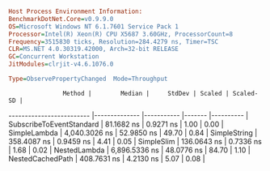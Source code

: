 ```ini

Host Process Environment Information:
BenchmarkDotNet.Core=v0.9.9.0
OS=Microsoft Windows NT 6.1.7601 Service Pack 1
Processor=Intel(R) Xeon(R) CPU X5687 3.60GHz, ProcessorCount=8
Frequency=3515830 ticks, Resolution=284.4279 ns, Timer=TSC
CLR=MS.NET 4.0.30319.42000, Arch=32-bit RELEASE
GC=Concurrent Workstation
JitModules=clrjit-v4.6.1076.0

Type=ObservePropertyChanged  Mode=Throughput  

```
                   Method |        Median |     StdDev | Scaled | Scaled-SD |
------------------------- |-------------- |----------- |------- |---------- |
 SubscribeToEventStandard |    81.1682 ns |  0.9271 ns |   1.00 |      0.00 |
             SimpleLambda | 4,040.3026 ns | 52.9850 ns |  49.70 |      0.84 |
             SimpleString |   358.4087 ns |  0.9459 ns |   4.41 |      0.05 |
               SimpleSlim |   136.0643 ns |  0.7336 ns |   1.68 |      0.02 |
             NestedLambda | 6,896.5336 ns | 48.0776 ns |  84.70 |      1.10 |
         NestedCachedPath |   408.7631 ns |  4.2130 ns |   5.07 |      0.08 |
